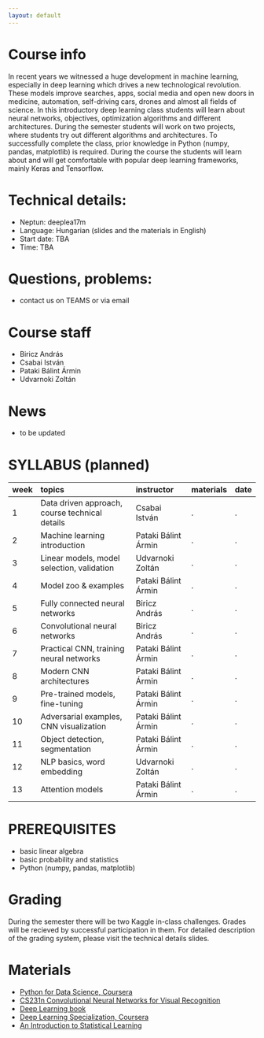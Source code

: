 ```yaml
---
layout: default
---
```


# Course info
In recent years we witnessed a huge development in machine learning, especially in deep learning which drives a new technological revolution. These models improve searches, apps, social media and open new doors in medicine, automation, self-driving cars, drones and almost all fields of science. In this introductory deep learning class students will learn about neural networks, objectives, optimization algorithms and different architectures. During the semester students will work on two projects, where students try out different algorithms and architectures. To successfully complete the class, prior knowledge in Python (numpy, pandas, matplotlib) is required. During the course the students will learn about and will get comfortable with popular deep learning frameworks, mainly Keras and Tensorflow.

# Technical details:
- Neptun: deeplea17m
- Language: Hungarian (slides and the materials in English)
- Start date: TBA
- Time: TBA

# Questions, problems:
- contact us on TEAMS or via email

# Course staff
 - Biricz András
 - Csabai István
 - Pataki Bálint Ármin
 - Udvarnoki Zoltán

# News
 - to be updated
 
# SYLLABUS (planned)

| week        | topics          | instructor | materials | date |
|:-------------|:------------------|:------|:------|:------|
|  1 | Data driven approach, course technical details         | Csabai István       | . | . |
|  2 | Machine learning introduction                   | Pataki Bálint Ármin | . | . |
|  3 | Linear models, model selection, validation      | Udvarnoki Zoltán    | . | . |
|  4 | Model zoo & examples                            | Pataki Bálint Ármin | . | . |
|  5 | Fully connected neural networks                 | Biricz András       | . | . |
|  6 | Convolutional neural networks                   | Biricz András       | . | . |
|  7 | Practical CNN, training neural networks         | Pataki Bálint Ármin | . | . |
|  8 | Modern CNN architectures                        | Pataki Bálint Ármin | . | . |
|  9 | Pre-trained models, fine-tuning                 | Pataki Bálint Ármin | . | . |
| 10 | Adversarial examples, CNN visualization         | Pataki Bálint Ármin | . | . |
| 11 | Object detection, segmentation                  | Pataki Bálint Ármin | . | . |
| 12 | NLP basics, word embedding                      | Udvarnoki Zoltán    | . | . |
| 13 | Attention models                                | Pataki Bálint Ármin | . | . |


# PREREQUISITES
 - basic linear algebra
 - basic probability and statistics
 - Python (numpy, pandas, matplotlib)

# Grading
During the semester there will be two Kaggle in-class challenges. Grades will be recieved by successful participation in them. For detailed description of the grading system, please visit the technical details slides.

# Materials
 - [Python for Data Science, Coursera](https://www.coursera.org/learn/python-for-applied-data-science)
 - [CS231n Convolutional Neural Networks for Visual Recognition](http://cs231n.stanford.edu/)
 - [Deep Learning book](http://www.deeplearningbook.org/)
 - [Deep Learning Specialization, Coursera](https://www.coursera.org/specializations/deep-learning)
 - [An Introduction to Statistical Learning](http://www-bcf.usc.edu/~gareth/ISL/)
